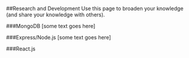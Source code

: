 ##Research and Development
Use this page to broaden your knowledge (and share your knowledge with others).

###MongoDB
[some text goes here]

###Express/Node.js
[some text goes here]

###React.js
